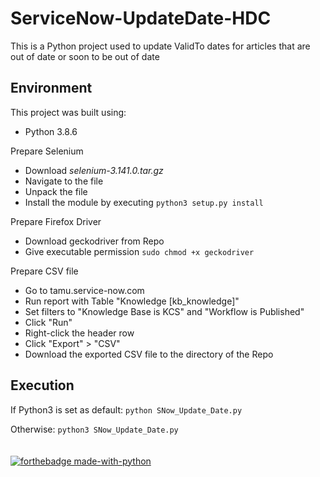 # ServiceNow-UpdateDate-HDC
This is a Python project used to update ValidTo dates for articles that are out of date or soon to be out of date

## Environment
This project was built using:
- Python 3.8.6

Prepare Selenium
- Download *selenium-3.141.0.tar.gz*
- Navigate to the file
- Unpack the file
- Install the module by executing `python3 setup.py install`

Prepare Firefox Driver
- Download geckodriver from Repo
- Give executable permission `sudo chmod +x geckodriver`

Prepare CSV file
- Go to tamu.service-now.com
- Run report with Table "Knowledge [kb_knowledge]"
- Set filters to "Knowledge Base is KCS" and "Workflow is Published"
- Click "Run"
- Right-click the header row
- Click "Export" > "CSV"
- Download the exported CSV file to the directory of the Repo

## Execution
If Python3 is set as default:
`python SNow_Update_Date.py`

Otherwise:
`python3 SNow_Update_Date.py`
<br />
<br />
<br />
[![forthebadge made-with-python](http://ForTheBadge.com/images/badges/made-with-python.svg)](https://www.python.org/)
